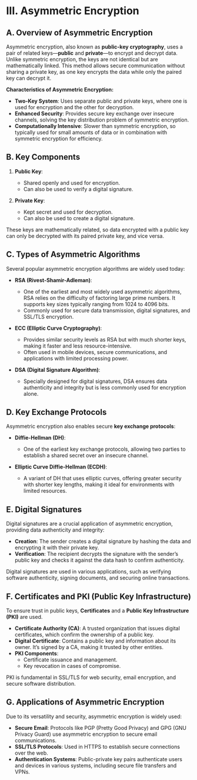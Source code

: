 # **III. Asymmetric Encryption**

## **A. Overview of Asymmetric Encryption**

Asymmetric encryption, also known as **public-key cryptography**, uses a pair of related keys—**public** and **private**—to encrypt and decrypt data. Unlike symmetric encryption, the keys are not identical but are mathematically linked. This method allows secure communication without sharing a private key, as one key encrypts the data while only the paired key can decrypt it.

**Characteristics of Asymmetric Encryption:**

- **Two-Key System**: Uses separate public and private keys, where one is used for encryption and the other for decryption.
- **Enhanced Security**: Provides secure key exchange over insecure channels, solving the key distribution problem of symmetric encryption.
- **Computationally Intensive**: Slower than symmetric encryption, so typically used for small amounts of data or in combination with symmetric encryption for efficiency.

## **B. Key Components**

1. **Public Key**:
   - Shared openly and used for encryption.
   - Can also be used to verify a digital signature.

2. **Private Key**:
   - Kept secret and used for decryption.
   - Can also be used to create a digital signature.

These keys are mathematically related, so data encrypted with a public key can only be decrypted with its paired private key, and vice versa.

## **C. Types of Asymmetric Algorithms**

Several popular asymmetric encryption algorithms are widely used today:

- **RSA (Rivest-Shamir-Adleman)**:
  - One of the earliest and most widely used asymmetric algorithms, RSA relies on the difficulty of factoring large prime numbers. It supports key sizes typically ranging from 1024 to 4096 bits.
  - Commonly used for secure data transmission, digital signatures, and SSL/TLS encryption.

- **ECC (Elliptic Curve Cryptography)**:
  - Provides similar security levels as RSA but with much shorter keys, making it faster and less resource-intensive.
  - Often used in mobile devices, secure communications, and applications with limited processing power.

- **DSA (Digital Signature Algorithm)**:
  - Specially designed for digital signatures, DSA ensures data authenticity and integrity but is less commonly used for encryption alone.
  
## **D. Key Exchange Protocols**

Asymmetric encryption also enables secure **key exchange protocols**:

- **Diffie-Hellman (DH)**:
  - One of the earliest key exchange protocols, allowing two parties to establish a shared secret over an insecure channel.
  
- **Elliptic Curve Diffie-Hellman (ECDH)**:
  - A variant of DH that uses elliptic curves, offering greater security with shorter key lengths, making it ideal for environments with limited resources.

## **E. Digital Signatures**

Digital signatures are a crucial application of asymmetric encryption, providing data authenticity and integrity:

- **Creation**: The sender creates a digital signature by hashing the data and encrypting it with their private key.
- **Verification**: The recipient decrypts the signature with the sender’s public key and checks it against the data hash to confirm authenticity.

Digital signatures are used in various applications, such as verifying software authenticity, signing documents, and securing online transactions.

## **F. Certificates and PKI (Public Key Infrastructure)**

To ensure trust in public keys, **Certificates** and a **Public Key Infrastructure (PKI)** are used.

- **Certificate Authority (CA)**: A trusted organization that issues digital certificates, which confirm the ownership of a public key.
- **Digital Certificate**: Contains a public key and information about its owner. It’s signed by a CA, making it trusted by other entities.
- **PKI Components**:
  - Certificate issuance and management.
  - Key revocation in cases of compromise.
  
PKI is fundamental in SSL/TLS for web security, email encryption, and secure software distribution.

## **G. Applications of Asymmetric Encryption**

Due to its versatility and security, asymmetric encryption is widely used:

- **Secure Email**: Protocols like PGP (Pretty Good Privacy) and GPG (GNU Privacy Guard) use asymmetric encryption to secure email communications.
- **SSL/TLS Protocols**: Used in HTTPS to establish secure connections over the web.
- **Authentication Systems**: Public-private key pairs authenticate users and devices in various systems, including secure file transfers and VPNs.

